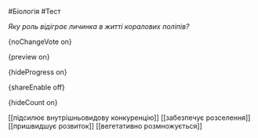 #Біологія #Тест

*Яку роль відіграє личинка в житті коралових поліпів?*

{noChangeVote on}

{preview on}

{hideProgress on}

{shareEnable off}

{hideCount on}

[[підсилює внутрішньовидову конкуренцію]]
[[забезпечує розселення]]
[[пришвидшує розвиток]]
[[вегетативно розмножується]]
